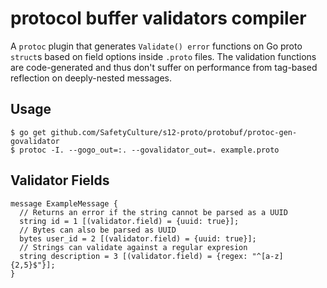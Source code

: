 # protocol buffer validators compiler

A `protoc` plugin that generates `Validate() error` functions on Go proto `struct`s based on field options inside `.proto` files. The validation functions are code-generated and thus don't suffer on performance from tag-based reflection on deeply-nested messages.

## Usage

```
$ go get github.com/SafetyCulture/s12-proto/protobuf/protoc-gen-govalidator
$ protoc -I. --gogo_out=:. --govalidator_out=. example.proto
```

## Validator Fields

```
message ExampleMessage {
  // Returns an error if the string cannot be parsed as a UUID
  string id = 1 [(validator.field) = {uuid: true}];
  // Bytes can also be parsed as UUID
  bytes user_id = 2 [(validator.field) = {uuid: true}];
  // Strings can validate against a regular expresion
  string description = 3 [(validator.field) = {regex: "^[a-z]{2,5}$"}];
}
```